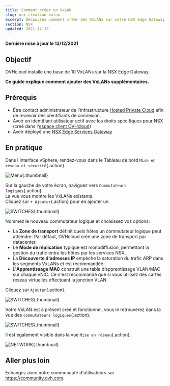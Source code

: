 ```yaml
---
title: Comment créer un VxLAN
slug: nsx-creation-vxlan
excerpt: Découvrez comment créer des VxLANs sur votre NSX Edge Gateway
section: NSX
updated: 2021-12-13
---
```


**Dernière mise à jour le 13/12/2021**

## Objectif

OVHcloud installe une base de 10 VxLANs sur la NSX Edge Gateway.

**Ce guide explique comment ajouter des VxLANs supplémentaires.**

## Prérequis

- Être contact administrateur de l'infrastructure [Hosted Private Cloud](https://www.ovhcloud.com/fr-ca/enterprise/products/hosted-private-cloud/) afin de recevoir des identifiants de connexion.
- Avoir un identifiant utilisateur actif avec les droits spécifiques pour NSX (créé dans l'[espace client OVHcloud](https://ca.ovh.com/auth/?action=gotomanager&from=https://www.ovh.com/ca/fr/&ovhSubsidiary=qc))
- Avoir déployé une [NSX Edge Services Gateway](https://docs.ovh.com/ca/fr/private-cloud/comment-deployer-une-nsx-edge-gateway/)

## En pratique

Dans l'interface vSphere, rendez-vous dans le Tableau de bord `Mise en réseau et sécurité`{.action}.

![Menu](images/en01dash.png){.thumbnail}

Sur la gauche de votre écran, naviguez vers `Commutateurs logiques`{.action}.<br>
La vue vous montre les VxLANs existants.<br>
Cliquez sur `+ Ajouter`{.action} pour en ajouter un.

![SWITCHES](images/en02switches.png){.thumbnail}

Nommez le nouveau commutateur logique et choisissez vos options:

- La **Zone de transport** définit quels hôtes un commutateur logique peut atteindre. Par défaut, OVHcloud crée une zone de transport par datacenter.
- Le **Mode de réplication** typique est monodiffusion, permettant la gestion du trafic entre les hôtes par les services NSX.
- La **Découverte d'adresses IP** empèche la saturation du trafic ARP dans les segments VxLANs et est recommandée. 
- L'**Apprentissage MAC** construit une table d’apprentissage VLAN/MAC sur chaque vNIC. Ce n'est recommandé que si vous utilisez des cartes réseau virtuelles effectuant la jonction VLAN.

Cliquez sur `Ajouter`{.action}.

![SWITCHES](images/en03new.png){.thumbnail}

Votre VxLAN est à présent créé et fonctionnel, vous le retrouverez dans la vue des `commutateurs logiques`{.action}.

![SWITCHES](images/en04created.png){.thumbnail}

Il est également visible dans la vue `Mise en réseau`{.action}.

![NETWORK](images/en05network.png){.thumbnail}

## Aller plus loin

Échangez avec notre communauté d'utilisateurs sur <https://community.ovh.com>.

